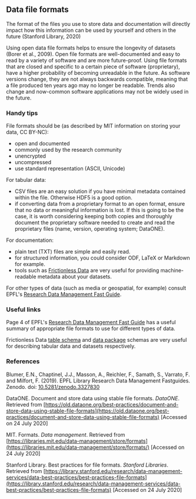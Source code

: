 
## Data file formats

The format of the files you use to store data and documentation will directly impact how this information can be used by yourself and others in the future (Stanford Library, 2020)

Using open data file formats helps to ensure the longevity of datasets (Borer et al., 2009). Open file formats are well-documented and easy to read by a variety of software and are more future-proof. Using file formats that are closed and specific to a certain piece of software (proprietary), have a higher probability of becoming unreadable in the future. As software versions change, they are not always backwards compatible, meaning that a file produced ten years ago may no longer be readable. Trends also change and now-common software applications may not be widely used in the future.

### Handy tips

File formats should be (as described by MIT information on storing your data, CC BY-NC): 

* open and documented
* commonly used by the research community
* unencrypted
* uncompressed
* use standard representation (ASCII, Unicode)

For tabular data: 

* CSV files are an easy solution if you have minimal metadata contained within the file. Otherwise HDF5 is a good option.
* if converting data from a proprietary format to an open format, ensure that no data or meaningful information is lost. If this is going to be the case, it is worth considering keeping both copies and thoroughly document the proprietary software needed to create and read the proprietary files (name, version, operating system; DataONE).

For documentation: 

* plain text (TXT) files are simple and easily read.
* for structured information, you could consider ODF, LaTeX or Markdown for example.
* tools such as [Frictionless Data](https://frictionlessdata.io/) are very useful for providing machine-readable metadata about your datasets.

For other types of data (such as media or geospatial, for example) consult EPFL's [Research Data Management Fast Guide](https://www.epfl.ch/campus/library/wp-content/uploads/2019/09/EPFL_Library_RDM_FastGuide_All.pdf#page=4).

### Useful links

Page 4 of EPFL's [Research Data Management Fast Guide](https://www.epfl.ch/campus/library/wp-content/uploads/2019/09/EPFL_Library_RDM_FastGuide_All.pdf#page=4) has a useful summary of appropriate file formats to use for different types of data.

Frictionless Data [table schema](https://specs.frictionlessdata.io/table-schema/) and [data package](https://specs.frictionlessdata.io/data-package/) schemas are very useful for describing tabular data and datasets respectively.  

### References

Blumer, E.N., Chaptinel, J.J., Masson, A., Reichler, F., Samath, S., Varrato, F. and Milfort, F. (2019). EPFL Library Research Data Management Fastguides. Zenodo. doi: [10.5281/zenodo.3327830](https://doi.org/10.5281/zenodo.3327830)

DataONE. Document and store data using stable file formats. *DataONE*. Retrieved from [https://old.dataone.org/best-practices/document-and-store-data-using-stable-file-formats](https://old.dataone.org/best-practices/document-and-store-data-using-stable-file-formats) [Accessed on 24 July 2020]

MIT. Formats. *Data management*. Retrieved from [https://libraries.mit.edu/data-management/store/formats](https://libraries.mit.edu/data-management/store/formats/) [Accessed on 24 July 2020]

Stanford Library. Best practices for file formats. *Stanford Libraries*. Retrieved from [https://library.stanford.edu/research/data-management-services/data-best-practices/best-practices-file-formats](https://library.stanford.edu/research/data-management-services/data-best-practices/best-practices-file-formats) [Accessed on 24 July 2020]
